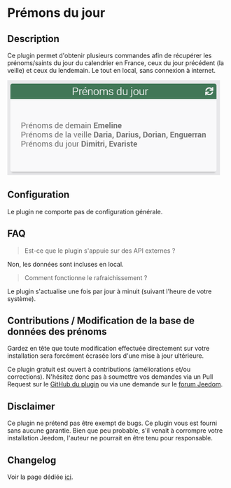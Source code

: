 # Prémons du jour

## Description

Ce plugin permet d'obtenir plusieurs commandes afin de récupérer les prénoms/saints du jour du calendrier en France, ceux du jour précédent (la veille) et ceux du lendemain.
Le tout en local, sans connexion à internet.

![Alt text](../images/img_rendu_namesoftheday.png "Rendu graphique du plugin Prénoms du jour")

## Configuration

Le plugin ne comporte pas de configuration générale.

## FAQ

> Est-ce que le plugin s'appuie sur des API externes ?

Non, les données sont incluses en local.

> Comment fonctionne le rafraichissement ?

Le plugin s'actualise une fois par jour à minuit (suivant l'heure de votre système).

## Contributions / Modification de la base de données des prénoms

Gardez en tête que toute modification effectuée directement sur votre installation sera forcément écrasée lors d'une mise à jour ultérieure.

Ce plugin gratuit est ouvert à contributions (améliorations et/ou corrections). N'hésitez donc pas à soumettre vos demandes via un Pull Request sur le [GitHub du plugin](https://jeanrobertjs.github.io/namesoftheday) ou via une demande sur le [forum Jeedom](https://community.jeedom.com/tag/plugin-namesoftheday).

## Disclaimer

Ce plugin ne prétend pas être exempt de bugs.
Ce plugin vous est fourni sans aucune garantie. Bien que peu probable, s'il venait à corrompre votre installation Jeedom, l'auteur ne pourrait en être tenu pour responsable.

## Changelog

Voir la page dédiée [ici](https://jeanrobertjs.github.io/namesoftheday/fr_FR/changelog).